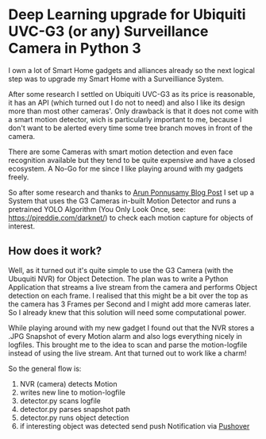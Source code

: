 # Deep Learning upgrade for Ubiquiti UVC-G3 (or any) Surveillance Camera in Python 3

I own a lot of Smart Home gadgets and alliances already so the next logical step was to upgrade my Smart Home with a Surveilliance System.

After some research I settled on Ubiquiti UVC-G3 as its price is reasonable, it has an API (which turned out I do not to need) and also I like its design more than most other cameras'. Only drawback is that it does not come with a smart motion detector, wich is particularly important to me, because I don't want to be alerted every time some tree branch moves in front of the camera. 

There are some Cameras with smart motion detection and even face recognition available but they tend to be quite expensive and have a closed ecosystem. A No-Go for me since I like playing around with my gadgets freely.

So after some research and thanks to [Arun Ponnusamy Blog Post](https://www.arunponnusamy.com/yolo-object-detection-opencv-python.html) I set up a System that uses the G3 Cameras in-built Motion Detector and runs a pretrained YOLO Algorithm (You Only Look Once, see: https://pjreddie.com/darknet/) to check each motion capture for objects of interest.

## How does it work?

Well, as it turned out it's quite simple to use the G3 Camera (with the Ubuquiti NVR) for Object Detection. The plan was to write a Python Application that streams a live stream from the camera and performs Object detection on each frame. I realised that this might be a bit over the top as the camera has 3 Frames per Second and I might add more cameras later. So I already knew that this solution will need some computational power. 

While playing around with my new gadget I found out that the NVR stores a .JPG Snapshot of every Motion alarm and also logs everything nicely in logfiles. This brought me to the idea to scan and parse the motion-logfile instead of using the live stream. Ant that turned out to work like a charm!

So the general flow is:

1. NVR (camera) detects Motion
2. writes new line to motion-logfile
3. detector.py scans logfile
4. detector.py parses snapshot path
5. detector.py runs object detection
6. if interesting object was detected send push Notification via [Pushover](https://pushover.net)


